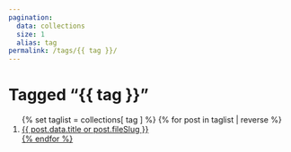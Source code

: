 ```yaml
---
pagination:
  data: collections
  size: 1
  alias: tag
permalink: /tags/{{ tag }}/
---
```


<h1>Tagged “{{ tag }}”</h1>

<ol reversed>
{% set taglist = collections[ tag ] %}
{% for post in taglist | reverse %}
<li><a href="{{ post.url | url }}">{{ post.data.title or post.fileSlug }}</li>
{% endfor %}
</ol>

